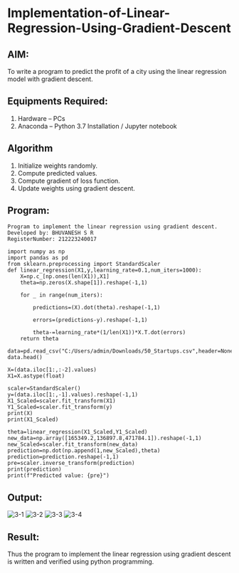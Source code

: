 # Implementation-of-Linear-Regression-Using-Gradient-Descent

## AIM:
To write a program to predict the profit of a city using the linear regression model with gradient descent.

## Equipments Required:
1. Hardware – PCs
2. Anaconda – Python 3.7 Installation / Jupyter notebook

## Algorithm
1. Initialize weights randomly.
2. Compute predicted values.
3. Compute gradient of loss function.
4. Update weights using gradient descent.

## Program:
```
Program to implement the linear regression using gradient descent.
Developed by: BHUVANESH S R
RegisterNumber: 212223240017

import numpy as np
import pandas as pd
from sklearn.preprocessing import StandardScaler
def linear_regression(X1,y,learning_rate=0.1,num_iters=1000):
    X=np.c_[np.ones(len(X1)),X1]
    theta=np.zeros(X.shape[1]).reshape(-1,1)
    
    for _ in range(num_iters):
        
        predictions=(X).dot(theta).reshape(-1,1)
        
        errors=(predictions-y).reshape(-1,1)
        
        theta-=learning_rate*(1/len(X1))*X.T.dot(errors)
    return theta

data=pd.read_csv("C:/Users/admin/Downloads/50_Startups.csv",header=None)
data.head()

X=(data.iloc[1:,:-2].values)
X1=X.astype(float)

scaler=StandardScaler()
y=(data.iloc[1:,-1].values).reshape(-1,1)
X1_Scaled=scaler.fit_transform(X1)
Y1_Scaled=scaler.fit_transform(y)
print(X)
print(X1_Scaled)

theta=linear_regression(X1_Scaled,Y1_Scaled)
new_data=np.array([165349.2,136897.8,471784.1]).reshape(-1,1)
new_Scaled=scaler.fit_transform(new_data)
prediction=np.dot(np.append(1,new_Scaled),theta)
prediction=prediction.reshape(-1,1)
pre=scaler.inverse_transform(prediction)
print(prediction)
print(f"Predicted value: {pre}")

```

## Output:
![3-1](https://github.com/Bhuvanesh-Suresh/Implementation-of-Linear-Regression-Using-Gradient-Descent/assets/145742661/82357172-a8e1-4460-bff9-f861163e26a5)
![3-2](https://github.com/Bhuvanesh-Suresh/Implementation-of-Linear-Regression-Using-Gradient-Descent/assets/145742661/0cf10207-afe4-4af4-88f7-6d4bd16e1533)
![3-3](https://github.com/Bhuvanesh-Suresh/Implementation-of-Linear-Regression-Using-Gradient-Descent/assets/145742661/0191b0a3-6748-41c3-a165-85315f7ea405)
![3-4](https://github.com/Bhuvanesh-Suresh/Implementation-of-Linear-Regression-Using-Gradient-Descent/assets/145742661/e302cdd8-2436-47d8-9411-67298513e90a)



## Result:
Thus the program to implement the linear regression using gradient descent is written and verified using python programming.
